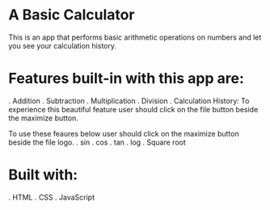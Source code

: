# A Basic Calculator

This is an app that performs basic arithmetic operations on numbers and let you see your calculation history.
# Features built-in with this app are:

. Addition
. Subtraction
. Multiplication
. Division
. Calculation History: To experience this beautiful feature user should click on the file button beside the maximize button.

To use these feaures below user should click on the maximize button beside the file logo.
. sin
. cos
. tan
. log
. Square root

# Built with:

. HTML
. CSS
. JavaScript
